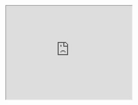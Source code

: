 <html>
  <body>
    <center>
    <iframe width="400" height="300" src="https://docs.google.com/spreadsheets/d/14OLfDe0jdz1kwO_DtR-WMh9gToSFPKzaR2YlQ-RNkCw/edit?usp=sharing?&amp;rm=minimal&amp;single=true&amp;"></iframe>
    </center>
  </body>
</html>
